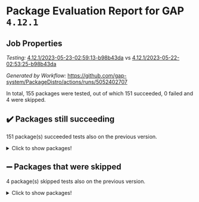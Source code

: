 # Package Evaluation Report for GAP `4.12.1`

## Job Properties

*Testing:* [4.12.1/2023-05-23-02:59:13-b98b43da](https://github.com/gap-system/PackageDistro/blob/data/reports/4.12.1/2023-05-23-02:59:13-b98b43da) vs [4.12.1/2023-05-22-02:53:25-b98b43da](https://github.com/gap-system/PackageDistro/blob/data/reports/4.12.1/2023-05-22-02:53:25-b98b43da)

*Generated by Workflow:* https://github.com/gap-system/PackageDistro/actions/runs/5052402707

In total, 155 packages were tested, out of which 151 succeeded, 0 failed and 4 were skipped.

## :heavy_check_mark: Packages still succeeding

151 package(s) succeeded tests also on the previous version.
<details><summary>Click to show packages!</summary>

- 4ti2interface 2023.02-04 [(success)](https://github.com/gap-system/PackageDistro/actions/runs/5052402707/jobs/9065487887)
- ace 5.6.2 [(success)](https://github.com/gap-system/PackageDistro/actions/runs/5052402707/jobs/9065487970)
- aclib 1.3.2 [(success)](https://github.com/gap-system/PackageDistro/actions/runs/5052402707/jobs/9065488051)
- agt 0.3.1 [(success)](https://github.com/gap-system/PackageDistro/actions/runs/5052402707/jobs/9065488120)
- alnuth 3.2.1 [(success)](https://github.com/gap-system/PackageDistro/actions/runs/5052402707/jobs/9065488191)
- anupq 3.3.0 [(success)](https://github.com/gap-system/PackageDistro/actions/runs/5052402707/jobs/9065488283)
- atlasrep 2.1.6 [(success)](https://github.com/gap-system/PackageDistro/actions/runs/5052402707/jobs/9065488355)
- autodoc 2022.10.20 [(success)](https://github.com/gap-system/PackageDistro/actions/runs/5052402707/jobs/9065488430)
- automata 1.15 [(success)](https://github.com/gap-system/PackageDistro/actions/runs/5052402707/jobs/9065488510)
- automgrp 1.3.2 [(success)](https://github.com/gap-system/PackageDistro/actions/runs/5052402707/jobs/9065488574)
- autpgrp 1.11 [(success)](https://github.com/gap-system/PackageDistro/actions/runs/5052402707/jobs/9065488643)
- cap 2023.05-11 [(success)](https://github.com/gap-system/PackageDistro/actions/runs/5052402707/jobs/9065488696)
- caratinterface 2.3.5 [(success)](https://github.com/gap-system/PackageDistro/actions/runs/5052402707/jobs/9065488768)
- cddinterface 2022.11.01 [(success)](https://github.com/gap-system/PackageDistro/actions/runs/5052402707/jobs/9065488840)
- circle 1.6.6 [(success)](https://github.com/gap-system/PackageDistro/actions/runs/5052402707/jobs/9065488899)
- classicpres 1.22 [(success)](https://github.com/gap-system/PackageDistro/actions/runs/5052402707/jobs/9065488975)
- cohomolo 1.6.11 [(success)](https://github.com/gap-system/PackageDistro/actions/runs/5052402707/jobs/9065489047)
- congruence 1.2.5 [(success)](https://github.com/gap-system/PackageDistro/actions/runs/5052402707/jobs/9065489109)
- corelg 1.56 [(success)](https://github.com/gap-system/PackageDistro/actions/runs/5052402707/jobs/9065489169)
- crime 1.6 [(success)](https://github.com/gap-system/PackageDistro/actions/runs/5052402707/jobs/9065489229)
- crisp 1.4.6 [(success)](https://github.com/gap-system/PackageDistro/actions/runs/5052402707/jobs/9065489300)
- crypting 0.10.4 [(success)](https://github.com/gap-system/PackageDistro/actions/runs/5052402707/jobs/9065489360)
- cryst 4.1.26 [(success)](https://github.com/gap-system/PackageDistro/actions/runs/5052402707/jobs/9065489422)
- crystcat 1.1.10 [(success)](https://github.com/gap-system/PackageDistro/actions/runs/5052402707/jobs/9065489492)
- ctbllib 1.3.6 [(success)](https://github.com/gap-system/PackageDistro/actions/runs/5052402707/jobs/9065489562)
- cubefree 1.19 [(success)](https://github.com/gap-system/PackageDistro/actions/runs/5052402707/jobs/9065489619)
- curlinterface 2.3.2 [(success)](https://github.com/gap-system/PackageDistro/actions/runs/5052402707/jobs/9065489694)
- cvec 2.8.1 [(success)](https://github.com/gap-system/PackageDistro/actions/runs/5052402707/jobs/9065489757)
- datastructures 0.3.0 [(success)](https://github.com/gap-system/PackageDistro/actions/runs/5052402707/jobs/9065489820)
- deepthought 1.0.6 [(success)](https://github.com/gap-system/PackageDistro/actions/runs/5052402707/jobs/9065489897)
- design 1.8 [(success)](https://github.com/gap-system/PackageDistro/actions/runs/5052402707/jobs/9065489974)
- difsets 2.3.1 [(success)](https://github.com/gap-system/PackageDistro/actions/runs/5052402707/jobs/9065490040)
- digraphs 1.6.2 [(success)](https://github.com/gap-system/PackageDistro/actions/runs/5052402707/jobs/9065490127)
- edim 1.3.7 [(success)](https://github.com/gap-system/PackageDistro/actions/runs/5052402707/jobs/9065490203)
- example 4.3.4 [(success)](https://github.com/gap-system/PackageDistro/actions/runs/5052402707/jobs/9065490292)
- examplesforhomalg 2023.02-04 [(success)](https://github.com/gap-system/PackageDistro/actions/runs/5052402707/jobs/9065490350)
- factint 1.6.3 [(success)](https://github.com/gap-system/PackageDistro/actions/runs/5052402707/jobs/9065490421)
- ferret 1.0.9 [(success)](https://github.com/gap-system/PackageDistro/actions/runs/5052402707/jobs/9065490471)
- fga 1.5.0 [(success)](https://github.com/gap-system/PackageDistro/actions/runs/5052402707/jobs/9065490527)
- fining 1.5.5 [(success)](https://github.com/gap-system/PackageDistro/actions/runs/5052402707/jobs/9065490593)
- float 1.0.3 [(success)](https://github.com/gap-system/PackageDistro/actions/runs/5052402707/jobs/9065490663)
- format 1.4.3 [(success)](https://github.com/gap-system/PackageDistro/actions/runs/5052402707/jobs/9065490726)
- forms 1.2.9 [(success)](https://github.com/gap-system/PackageDistro/actions/runs/5052402707/jobs/9065490797)
- fplsa 1.2.6 [(success)](https://github.com/gap-system/PackageDistro/actions/runs/5052402707/jobs/9065490854)
- fr 2.4.12 [(success)](https://github.com/gap-system/PackageDistro/actions/runs/5052402707/jobs/9065490928)
- francy 2.0.3 [(success)](https://github.com/gap-system/PackageDistro/actions/runs/5052402707/jobs/9065490997)
- fwtree 1.3 [(success)](https://github.com/gap-system/PackageDistro/actions/runs/5052402707/jobs/9065491061)
- gapdoc 1.6.6 [(success)](https://github.com/gap-system/PackageDistro/actions/runs/5052402707/jobs/9065491137)
- gauss 2023.02-04 [(success)](https://github.com/gap-system/PackageDistro/actions/runs/5052402707/jobs/9065491196)
- gaussforhomalg 2023.02-04 [(success)](https://github.com/gap-system/PackageDistro/actions/runs/5052402707/jobs/9065491266)
- gbnp 1.0.5 [(success)](https://github.com/gap-system/PackageDistro/actions/runs/5052402707/jobs/9065491361)
- generalizedmorphismsforcap 2023.03-01 [(success)](https://github.com/gap-system/PackageDistro/actions/runs/5052402707/jobs/9065491455)
- genss 1.6.8 [(success)](https://github.com/gap-system/PackageDistro/actions/runs/5052402707/jobs/9065491542)
- gradedmodules 2023.02-04 [(success)](https://github.com/gap-system/PackageDistro/actions/runs/5052402707/jobs/9065491593)
- gradedringforhomalg 2023.02-04 [(success)](https://github.com/gap-system/PackageDistro/actions/runs/5052402707/jobs/9065491666)
- grape 4.9.0 [(success)](https://github.com/gap-system/PackageDistro/actions/runs/5052402707/jobs/9065491725)
- groupoids 1.73 [(success)](https://github.com/gap-system/PackageDistro/actions/runs/5052402707/jobs/9065491799)
- grpconst 2.6.4 [(success)](https://github.com/gap-system/PackageDistro/actions/runs/5052402707/jobs/9065491844)
- guarana 0.96.3 [(success)](https://github.com/gap-system/PackageDistro/actions/runs/5052402707/jobs/9065491903)
- guava 3.18 [(success)](https://github.com/gap-system/PackageDistro/actions/runs/5052402707/jobs/9065491968)
- hap 1.55 [(success)](https://github.com/gap-system/PackageDistro/actions/runs/5052402707/jobs/9065492032)
- hapcryst 0.1.15 [(success)](https://github.com/gap-system/PackageDistro/actions/runs/5052402707/jobs/9065492092)
- hecke 1.5.3 [(success)](https://github.com/gap-system/PackageDistro/actions/runs/5052402707/jobs/9065492154)
- help 3.5 [(success)](https://github.com/gap-system/PackageDistro/actions/runs/5052402707/jobs/9065492233)
- homalg 2023.02-05 [(success)](https://github.com/gap-system/PackageDistro/actions/runs/5052402707/jobs/9065492307)
- homalgtocas 2023.02-04 [(success)](https://github.com/gap-system/PackageDistro/actions/runs/5052402707/jobs/9065492386)
- idrel 2.45 [(success)](https://github.com/gap-system/PackageDistro/actions/runs/5052402707/jobs/9065492459)
- images 1.3.1 [(success)](https://github.com/gap-system/PackageDistro/actions/runs/5052402707/jobs/9065492517)
- intpic 0.3.0 [(success)](https://github.com/gap-system/PackageDistro/actions/runs/5052402707/jobs/9065492579)
- io 4.8.1 [(success)](https://github.com/gap-system/PackageDistro/actions/runs/5052402707/jobs/9065492643)
- io_forhomalg 2023.02-04 [(success)](https://github.com/gap-system/PackageDistro/actions/runs/5052402707/jobs/9065492719)
- irredsol 1.4.4 [(success)](https://github.com/gap-system/PackageDistro/actions/runs/5052402707/jobs/9065492797)
- json 2.1.1 [(success)](https://github.com/gap-system/PackageDistro/actions/runs/5052402707/jobs/9065492875)
- jupyterkernel 1.5.0 [(success)](https://github.com/gap-system/PackageDistro/actions/runs/5052402707/jobs/9065492938)
- jupyterviz 1.5.6 [(success)](https://github.com/gap-system/PackageDistro/actions/runs/5052402707/jobs/9065493025)
- kan 1.35 [(success)](https://github.com/gap-system/PackageDistro/actions/runs/5052402707/jobs/9065493104)
- kbmag 1.5.11 [(success)](https://github.com/gap-system/PackageDistro/actions/runs/5052402707/jobs/9065493215)
- laguna 3.9.6 [(success)](https://github.com/gap-system/PackageDistro/actions/runs/5052402707/jobs/9065493311)
- liealgdb 2.2.1 [(success)](https://github.com/gap-system/PackageDistro/actions/runs/5052402707/jobs/9065493395)
- liepring 2.8 [(success)](https://github.com/gap-system/PackageDistro/actions/runs/5052402707/jobs/9065493492)
- liering 2.4.2 [(success)](https://github.com/gap-system/PackageDistro/actions/runs/5052402707/jobs/9065493582)
- linearalgebraforcap 2023.05-05 [(success)](https://github.com/gap-system/PackageDistro/actions/runs/5052402707/jobs/9065493656)
- localizeringforhomalg 2023.02-04 [(success)](https://github.com/gap-system/PackageDistro/actions/runs/5052402707/jobs/9065493740)
- loops 3.4.3 [(success)](https://github.com/gap-system/PackageDistro/actions/runs/5052402707/jobs/9065493807)
- lpres 1.0.3 [(success)](https://github.com/gap-system/PackageDistro/actions/runs/5052402707/jobs/9065493896)
- majoranaalgebras 1.5.1 [(success)](https://github.com/gap-system/PackageDistro/actions/runs/5052402707/jobs/9065493979)
- mapclass 1.4.6 [(success)](https://github.com/gap-system/PackageDistro/actions/runs/5052402707/jobs/9065494055)
- matgrp 0.70 [(success)](https://github.com/gap-system/PackageDistro/actions/runs/5052402707/jobs/9065494143)
- matricesforhomalg 2023.02-04 [(success)](https://github.com/gap-system/PackageDistro/actions/runs/5052402707/jobs/9065494222)
- modisom 2.5.4 [(success)](https://github.com/gap-system/PackageDistro/actions/runs/5052402707/jobs/9065494301)
- modulepresentationsforcap 2023.05-01 [(success)](https://github.com/gap-system/PackageDistro/actions/runs/5052402707/jobs/9065494366)
- modules 2023.02-04 [(success)](https://github.com/gap-system/PackageDistro/actions/runs/5052402707/jobs/9065494450)
- monoidalcategories 2023.05-03 [(success)](https://github.com/gap-system/PackageDistro/actions/runs/5052402707/jobs/9065494543)
- nconvex 2022.09-01 [(success)](https://github.com/gap-system/PackageDistro/actions/runs/5052402707/jobs/9065494622)
- nilmat 1.4.2 [(success)](https://github.com/gap-system/PackageDistro/actions/runs/5052402707/jobs/9065494712)
- nock 1.5 [(success)](https://github.com/gap-system/PackageDistro/actions/runs/5052402707/jobs/9065494803)
- normalizinterface 1.3.6 [(success)](https://github.com/gap-system/PackageDistro/actions/runs/5052402707/jobs/9065494887)
- nq 2.5.10 [(success)](https://github.com/gap-system/PackageDistro/actions/runs/5052402707/jobs/9065494964)
- numericalsgps 1.3.1 [(success)](https://github.com/gap-system/PackageDistro/actions/runs/5052402707/jobs/9065495043)
- openmath 11.5.3 [(success)](https://github.com/gap-system/PackageDistro/actions/runs/5052402707/jobs/9065495109)
- orb 4.9.0 [(success)](https://github.com/gap-system/PackageDistro/actions/runs/5052402707/jobs/9065495174)
- packagemanager 1.4.1 [(success)](https://github.com/gap-system/PackageDistro/actions/runs/5052402707/jobs/9065495259)
- patternclass 2.4.3 [(success)](https://github.com/gap-system/PackageDistro/actions/runs/5052402707/jobs/9065495342)
- permut 2.0.4 [(success)](https://github.com/gap-system/PackageDistro/actions/runs/5052402707/jobs/9065495430)
- polenta 1.3.10 [(success)](https://github.com/gap-system/PackageDistro/actions/runs/5052402707/jobs/9065495513)
- polymaking 0.8.6 [(success)](https://github.com/gap-system/PackageDistro/actions/runs/5052402707/jobs/9065495584)
- primgrp 3.4.4 [(success)](https://github.com/gap-system/PackageDistro/actions/runs/5052402707/jobs/9065495667)
- profiling 2.5.2 [(success)](https://github.com/gap-system/PackageDistro/actions/runs/5052402707/jobs/9065495738)
- qpa 1.34 [(success)](https://github.com/gap-system/PackageDistro/actions/runs/5052402707/jobs/9065495822)
- quagroup 1.8.3 [(success)](https://github.com/gap-system/PackageDistro/actions/runs/5052402707/jobs/9065495904)
- radiroot 2.9 [(success)](https://github.com/gap-system/PackageDistro/actions/runs/5052402707/jobs/9065495979)
- rcwa 4.7.1 [(success)](https://github.com/gap-system/PackageDistro/actions/runs/5052402707/jobs/9065496073)
- rds 1.8 [(success)](https://github.com/gap-system/PackageDistro/actions/runs/5052402707/jobs/9065496172)
- recog 1.4.2 [(success)](https://github.com/gap-system/PackageDistro/actions/runs/5052402707/jobs/9065496257)
- repndecomp 1.3.0 [(success)](https://github.com/gap-system/PackageDistro/actions/runs/5052402707/jobs/9065496358)
- repsn 3.1.1 [(success)](https://github.com/gap-system/PackageDistro/actions/runs/5052402707/jobs/9065496450)
- resclasses 4.7.3 [(success)](https://github.com/gap-system/PackageDistro/actions/runs/5052402707/jobs/9065496531)
- ringsforhomalg 2023.02-05 [(success)](https://github.com/gap-system/PackageDistro/actions/runs/5052402707/jobs/9065496624)
- sco 2023.02-04 [(success)](https://github.com/gap-system/PackageDistro/actions/runs/5052402707/jobs/9065496725)
- scscp 2.4.1 [(success)](https://github.com/gap-system/PackageDistro/actions/runs/5052402707/jobs/9065496804)
- semigroups 5.2.1 [(success)](https://github.com/gap-system/PackageDistro/actions/runs/5052402707/jobs/9065496910)
- sglppow 2.3 [(success)](https://github.com/gap-system/PackageDistro/actions/runs/5052402707/jobs/9065496996)
- sgpviz 0.999.5 [(success)](https://github.com/gap-system/PackageDistro/actions/runs/5052402707/jobs/9065497067)
- simpcomp 2.1.14 [(success)](https://github.com/gap-system/PackageDistro/actions/runs/5052402707/jobs/9065497159)
- singular 2023.02.09 [(success)](https://github.com/gap-system/PackageDistro/actions/runs/5052402707/jobs/9065497237)
- sl2reps 1.1 [(success)](https://github.com/gap-system/PackageDistro/actions/runs/5052402707/jobs/9065497325)
- sla 1.5.3 [(success)](https://github.com/gap-system/PackageDistro/actions/runs/5052402707/jobs/9065497410)
- smallgrp 1.5.3 [(success)](https://github.com/gap-system/PackageDistro/actions/runs/5052402707/jobs/9065497490)
- smallsemi 0.6.13 [(success)](https://github.com/gap-system/PackageDistro/actions/runs/5052402707/jobs/9065497559)
- sonata 2.9.6 [(success)](https://github.com/gap-system/PackageDistro/actions/runs/5052402707/jobs/9065497671)
- sophus 1.27 [(success)](https://github.com/gap-system/PackageDistro/actions/runs/5052402707/jobs/9065497748)
- spinsym 1.5.2 [(success)](https://github.com/gap-system/PackageDistro/actions/runs/5052402707/jobs/9065497840)
- standardff 0.9.4 [(success)](https://github.com/gap-system/PackageDistro/actions/runs/5052402707/jobs/9065497904)
- symbcompcc 1.3.2 [(success)](https://github.com/gap-system/PackageDistro/actions/runs/5052402707/jobs/9065497985)
- thelma 1.3 [(success)](https://github.com/gap-system/PackageDistro/actions/runs/5052402707/jobs/9065498058)
- tomlib 1.2.9 [(success)](https://github.com/gap-system/PackageDistro/actions/runs/5052402707/jobs/9065498141)
- toolsforhomalg 2023.05-01 [(success)](https://github.com/gap-system/PackageDistro/actions/runs/5052402707/jobs/9065498213)
- toric 1.9.5 [(success)](https://github.com/gap-system/PackageDistro/actions/runs/5052402707/jobs/9065498287)
- toricvarieties 2022.07.13 [(success)](https://github.com/gap-system/PackageDistro/actions/runs/5052402707/jobs/9065498366)
- transgrp 3.6.4 [(success)](https://github.com/gap-system/PackageDistro/actions/runs/5052402707/jobs/9065498433)
- ugaly 4.0.3 [(success)](https://github.com/gap-system/PackageDistro/actions/runs/5052402707/jobs/9065498500)
- unipot 1.5 [(success)](https://github.com/gap-system/PackageDistro/actions/runs/5052402707/jobs/9065498556)
- unitlib 4.2.0 [(success)](https://github.com/gap-system/PackageDistro/actions/runs/5052402707/jobs/9065498649)
- utils 0.82 [(success)](https://github.com/gap-system/PackageDistro/actions/runs/5052402707/jobs/9065498725)
- uuid 0.7 [(success)](https://github.com/gap-system/PackageDistro/actions/runs/5052402707/jobs/9065498809)
- walrus 0.9991 [(success)](https://github.com/gap-system/PackageDistro/actions/runs/5052402707/jobs/9065498894)
- wedderga 4.10.4 [(success)](https://github.com/gap-system/PackageDistro/actions/runs/5052402707/jobs/9065498980)
- xmod 2.91 [(success)](https://github.com/gap-system/PackageDistro/actions/runs/5052402707/jobs/9065499080)
- xmodalg 1.23 [(success)](https://github.com/gap-system/PackageDistro/actions/runs/5052402707/jobs/9065499158)
- yangbaxter 0.10.3 [(success)](https://github.com/gap-system/PackageDistro/actions/runs/5052402707/jobs/9065499248)
- zeromqinterface 0.14 [(success)](https://github.com/gap-system/PackageDistro/actions/runs/5052402707/jobs/9065499335)
</details>

## :heavy_minus_sign: Packages that were skipped

4 package(s) skipped tests also on the previous version.
<details><summary>Click to show packages!</summary>

- browse 1.8.21 [(skipped)](https://github.com/gap-system/PackageDistro/actions/runs/5052402707/jobs/9065209273)
- itc 1.5.1 [(skipped)](https://github.com/gap-system/PackageDistro/actions/runs/5052402707/jobs/9065209273)
- polycyclic 2.16 [(skipped)](https://github.com/gap-system/PackageDistro/actions/runs/5052402707/jobs/9065209273)
- xgap 4.31 [(skipped)](https://github.com/gap-system/PackageDistro/actions/runs/5052402707/jobs/9065209273)
</details>

